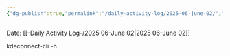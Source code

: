 ```yaml
---
{"dg-publish":true,"permalink":"/daily-activity-log/2025-06-june-02/","noteIcon":"","created":"2025-07-07T14:23:43.437-05:00"}
---
```


Date: [[-Daily Activity Log-/2025 06-June 02\|2025 06-June 02]]

kdeconnect-cli -h